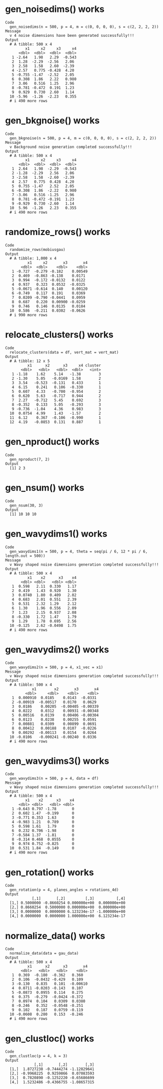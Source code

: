 # gen_noisedims() works

    Code
      gen_noisedims(n = 500, p = 4, m = c(0, 0, 0, 0), s = c(2, 2, 2, 2))
    Message
      v 4 noise dimensions have been generated successfully!!!
    Output
      # A tibble: 500 x 4
             x1     x2     x3     x4
          <dbl>  <dbl>  <dbl>  <dbl>
       1 -2.64   1.98   2.29  -0.543
       2  1.28  -2.29  -2.56   2.06 
       3  2.58   1.58   2.60  -2.39 
       4 -2.57   0.775 -0.428  4.20 
       5 -0.755 -1.47  -2.52   2.05 
       6  0.308  1.86   2.22   0.980
       7  3.06   0.516  1.25   2.96 
       8 -0.781 -0.472  0.191  1.23 
       9  0.929  0.730  2.60   1.14 
      10 -5.96  -1.26  -2.23   0.355
      # i 490 more rows

# gen_bkgnoise() works

    Code
      gen_bkgnoise(n = 500, p = 4, m = c(0, 0, 0, 0), s = c(2, 2, 2, 2))
    Message
      v Background noise generation completed successfully!!!
    Output
      # A tibble: 500 x 4
             x1     x2     x3     x4
          <dbl>  <dbl>  <dbl>  <dbl>
       1  2.64   1.98  -2.29  -0.543
       2 -1.28  -2.29   2.56   2.06 
       3 -2.58   1.58  -2.60  -2.39 
       4  2.57   0.775  0.428  4.20 
       5  0.755 -1.47   2.52   2.05 
       6 -0.308  1.86  -2.22   0.980
       7 -3.06   0.516 -1.25   2.96 
       8  0.781 -0.472 -0.191  1.23 
       9 -0.929  0.730 -2.60   1.14 
      10  5.96  -1.26   2.23   0.355
      # i 490 more rows

# randomize_rows() works

    Code
      randomize_rows(mobiusgau)
    Output
      # A tibble: 1,000 x 4
              x1     x2       x3       x4
           <dbl>  <dbl>    <dbl>    <dbl>
       1 -0.727  -0.279 -0.182    0.00549
       2  0.469  -0.863 -0.138    0.0171 
       3  0.994  -0.172 -0.0132   0.0122 
       4  0.937   0.323  0.0532  -0.0325 
       5 -0.0671 -0.614  0.140    0.00120
       6 -0.749   0.117  0.191    0.0369 
       7  0.0209 -0.790 -0.0441   0.0959 
       8  0.687   0.220  0.00900 -0.0259 
       9  0.746   0.146  0.0135   0.0184 
      10  0.586  -0.211  0.0302  -0.0626 
      # i 990 more rows

# relocate_clusters() works

    Code
      relocate_clusters(data = df, vert_mat = vert_mat)
    Output
      # A tibble: 12 x 5
              x1      x2      x3     x4 cluster
           <dbl>   <dbl>   <dbl>  <dbl>   <int>
       1 -1.18    1.62    5.14   -1.38        3
       2 -1.30    5.05   -0.0169  1.58        2
       3  3.54   -0.523  -0.131   0.433       1
       4  6.15    0.241   0.106  -0.330       1
       5  0.607   4.33   -0.700  -0.954       2
       6  0.620   5.63   -0.717   0.944       2
       7  2.27   -0.712   5.45    0.692       3
       8 -0.352   0.133   5.05   -0.293       3
       9 -0.736  -1.04    4.36    0.983       3
      10  0.0754  4.99    1.43   -1.57        2
      11  6.12    0.367  -0.106  -0.990       1
      12  4.19   -0.0853  0.131   0.887       1

# gen_nproduct() works

    Code
      gen_nproduct(7, 2)
    Output
      [1] 2 3

# gen_nsum() works

    Code
      gen_nsum(30, 3)
    Output
      [1] 10 10 10

# gen_wavydims1() works

    Code
      gen_wavydims1(n = 500, p = 4, theta = seq(pi / 6, 12 * pi / 6, length.out = 500))
    Message
      v Wavy shaped noise dimensions generation completed successfully!!!
    Output
      # A tibble: 500 x 4
              x1    x2      x3    x4
           <dbl> <dbl>   <dbl> <dbl>
       1  0.598   2.11  0.330   1.17
       2  0.419   1.43  0.920   1.30
       3  0.0740  1.80  0.409   2.02
       4  0.683   2.01  0.551   2.39
       5  0.531   2.32  1.29    2.12
       6  1.30    1.96  0.556   2.09
       7  1.23    2.15  0.937   2.08
       8 -0.330   1.72  1.47    1.79
       9  1.29    1.78  0.695   2.56
      10 -0.125   2.62 -0.0498  1.75
      # i 490 more rows

# gen_wavydims2() works

    Code
      gen_wavydims2(n = 500, p = 4, x1_vec = x1)
    Message
      v Wavy shaped noise dimensions generation completed successfully!!!
    Output
      # A tibble: 500 x 4
                x1        x2       x3       x4
             <dbl>     <dbl>    <dbl>    <dbl>
       1  0.000910  0.0185    0.0143  -0.0331 
       2 -0.00919  -0.00517   0.0170   0.0629 
       3  0.0186    0.00205  -0.00405 -0.00339
       4  0.0222    0.0312    0.00931 -0.00348
       5  0.00516   0.0139    0.00406 -0.00304
       6  0.0123    0.0238    0.00255  0.0591 
       7  0.00881   0.0309    0.00899  0.0691 
       8  0.00412   0.00188   0.0107  -0.0226 
       9  0.00292  -0.00113   0.0154   0.0264 
      10 -0.0106   -0.000241 -0.00240  0.0336 
      # i 490 more rows

# gen_wavydims3() works

    Code
      gen_wavydims3(n = 500, p = 4, data = df)
    Message
      v Wavy shaped noise dimensions generation completed successfully!!!
    Output
      # A tibble: 500 x 4
             x1    x2      x3    x4
          <dbl> <dbl>   <dbl> <dbl>
       1 -0.643 0.797 -1.78       0
       2  0.602 1.47  -0.199      0
       3 -0.771 0.353  1.63       0
       4 -0.983 1.21   0.789      0
       5  0.598 1.61   1.79       0
       6  0.232 0.706 -1.98       0
       7 -0.584 1.37  -1.81       0
       8 -0.314 0.468  0.0555     0
       9  0.974 0.752 -0.825      0
      10  0.531 1.84  -0.149      0
      # i 490 more rows

# gen_rotation() works

    Code
      gen_rotation(p = 4, planes_angles = rotations_4d)
    Output
                [,1]       [,2]         [,3]          [,4]
      [1,] 0.5000000 -0.8660254 0.000000e+00  0.000000e+00
      [2,] 0.8660254  0.5000000 0.000000e+00  0.000000e+00
      [3,] 0.0000000  0.0000000 6.123234e-17 -1.000000e+00
      [4,] 0.0000000  0.0000000 1.000000e+00  6.123234e-17

# normalize_data() works

    Code
      normalize_data(data = gau_data)
    Output
      # A tibble: 500 x 4
              x1      x2      x3       x4
           <dbl>   <dbl>   <dbl>    <dbl>
       1  0.369  -0.180  -0.362   0.360  
       2  0.106  -0.0432 -0.429   0.109  
       3 -0.130   0.835   0.101  -0.00610
       4  0.0711 -0.0203 -0.143   0.107  
       5 -0.0873  0.0955  0.114   0.275  
       6  0.375  -0.279  -0.0424 -0.372  
       7  0.0974  0.104   0.0309  0.0380 
       8 -0.246   0.352  -0.0548 -0.251  
       9  0.102   0.187   0.0759 -0.119  
      10 -0.0608  0.280   0.153  -0.246  
      # i 490 more rows

# gen_clustloc() works

    Code
      gen_clustloc(p = 4, k = 3)
    Output
                 [,1]       [,2]        [,3]
      [1,]  1.8727238 -0.7444274 -1.12829641
      [2,] -0.9968225  0.9259866  0.07083593
      [3,]  0.7820890 -0.1252220 -0.65686699
      [4,]  1.5232486 -0.4366755 -1.08657315


